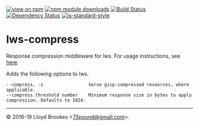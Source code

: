 [![view on npm](https://img.shields.io/npm/v/lws-compress.svg)](https://www.npmjs.org/package/lws-compress)
[![npm module downloads](https://img.shields.io/npm/dt/lws-compress.svg)](https://www.npmjs.org/package/lws-compress)
[![Build Status](https://badgen.net/david/dep/lwsjs/compress)](https://travis-ci.org/lwsjs/compress)
[![Dependency Status](https://david-dm.org/lwsjs/compress.svg)](https://david-dm.org/lwsjs/compress)
[![js-standard-style](https://img.shields.io/badge/code%20style-standard-brightgreen.svg)](https://github.com/feross/standard)

# lws-compress

Response compression middleware for lws. For usage instructions, see [here](https://github.com/lwsjs/local-web-server/wiki/How-to-use-response-compression).

Adds the following options to lws.

```
--compress, -z                 Serve gzip-compressed resources, where applicable.
--compress.threshold number    Minimum response size in bytes to apply compression. Defaults to 1024.
```

* * *

&copy; 2016-19 Lloyd Brookes \<75pound@gmail.com\>.
